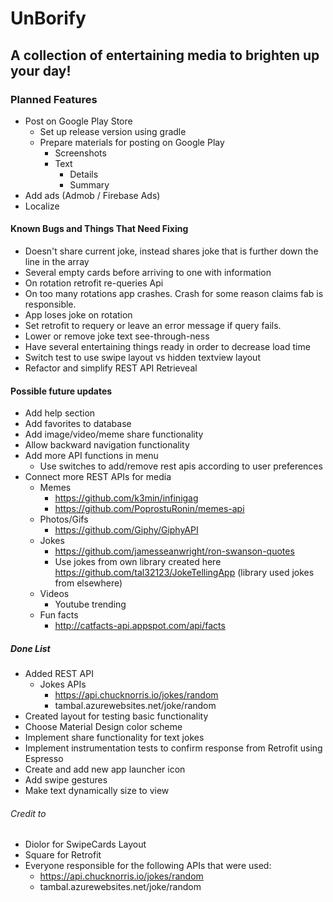  # UnBorify
## A collection of entertaining media to brighten up your day!
### Planned Features
* Post on Google Play Store
  * Set up release version using gradle
  * Prepare materials for posting on Google Play
    * Screenshots
    * Text
      * Details
      * Summary
* Add ads (Admob / Firebase Ads)
* Localize
#### Known Bugs and Things That Need Fixing
* Doesn't share current joke, instead shares joke that is further down the line in the array
* Several empty cards before arriving to one with information
* On rotation retrofit re-queries Api
* On too many rotations app crashes. Crash for some reason claims fab is responsible.
* App loses joke on rotation
* Set retrofit to requery or leave an error message if query fails.
* Lower or remove joke text see-through-ness
* Have several entertaining things ready in order to decrease load time
* Switch test to use swipe layout vs hidden textview layout
* Refactor and simplify REST API Retrieveal

 
  
#### Possible future updates
* Add help section
* Add favorites to database
* Add image/video/meme share functionality
* Allow backward navigation functionality
* Add more API functions in menu 
  *  Use switches to add/remove rest apis according to user preferences
* Connect more REST APIs for media
  * Memes
    * https://github.com/k3min/infinigag
    * https://github.com/PoprostuRonin/memes-api
  * Photos/Gifs
    * https://github.com/Giphy/GiphyAPI
  * Jokes
    * https://github.com/jamesseanwright/ron-swanson-quotes
    * Use jokes from own library created here https://github.com/tal32123/JokeTellingApp (library used jokes from elsewhere)
  * Videos
    * Youtube trending
  * Fun facts
    * http://catfacts-api.appspot.com/api/facts

##### Done List
* Added REST API
  * Jokes APIs
     * https://api.chucknorris.io/jokes/random
     * tambal.azurewebsites.net/joke/random
* Created layout for testing basic functionality
* Choose Material Design color scheme
* Implement share functionality for text jokes
* Implement instrumentation tests to confirm response from Retrofit using Espresso
* Create and add new app launcher icon
* Add swipe gestures
* Make text dynamically size to view

###### Credit to
* Diolor for SwipeCards Layout
* Square for Retrofit
* Everyone responsible for the following APIs that were used:
  * https://api.chucknorris.io/jokes/random
  * tambal.azurewebsites.net/joke/random
